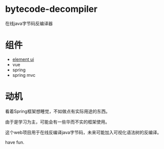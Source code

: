 # bytecode-decompiler
在线java字节码反编译器

# 组件
+ [element ui](http://element-cn.eleme.io/#/zh-CN/guide/design)
+ vue
+ spring
+ spring mvc

# 动机
看着Spring框架想睡觉，不如做点有实际用途的东西。

由于是学习为主，可能会有一些华而不实的框架使用。

这个web项目用于在线反编译java字节码，未来可能加入可视化语法树的反编译。

have fun.
